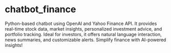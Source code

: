 # chatbot_finance
Python-based chatbot using OpenAI and Yahoo Finance API. It provides real-time stock data, market insights, personalized investment advice, and portfolio tracking. Ideal for investors, it offers natural language interaction, news summaries, and customizable alerts. Simplify finance with AI-powered insights!
